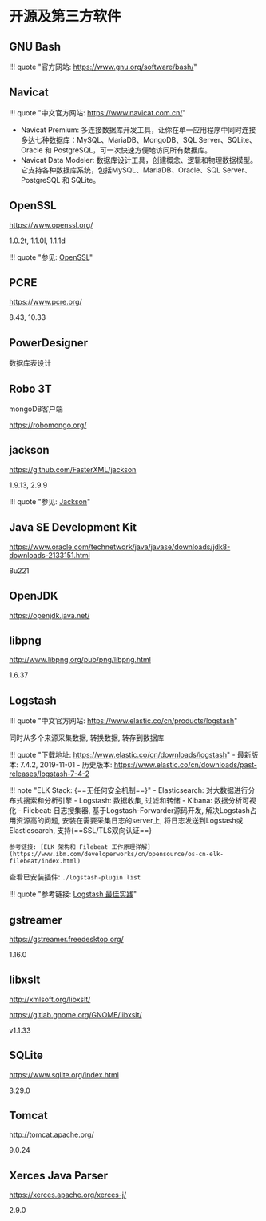 # 开源及第三方软件

## GNU Bash

!!! quote "官方网站: <https://www.gnu.org/software/bash/>"

## Navicat

!!! quote "中文官方网站: <https://www.navicat.com.cn/>"

- Navicat Premium: 多连接数据库开发工具，让你在单一应用程序中同时连接多达七种数据库：MySQL、MariaDB、MongoDB、SQL Server、SQLite、Oracle 和 PostgreSQL，可一次快速方便地访问所有数据库。
- Navicat Data Modeler: 数据库设计工具，创建概念、逻辑和物理数据模型。它支持各种数据库系统，包括MySQL、MariaDB、Oracle、SQL Server、PostgreSQL 和 SQLite。


## OpenSSL

https://www.openssl.org/

1.0.2t, 1.1.0l, 1.1.1d

!!! quote "参见: [OpenSSL](../OpenSSL/)"

## PCRE

https://www.pcre.org/

8.43, 10.33

## PowerDesigner

数据库表设计

## Robo 3T

mongoDB客户端

https://robomongo.org/

## jackson

https://github.com/FasterXML/jackson

1.9.13, 2.9.9

!!! quote "参见: [Jackson](../../coding/java/Jackson/)"

## Java SE Development Kit

https://www.oracle.com/technetwork/java/javase/downloads/jdk8-downloads-2133151.html

8u221

## OpenJDK

https://openjdk.java.net/

## libpng

http://www.libpng.org/pub/png/libpng.html

1.6.37

## Logstash

!!! quote "中文官方网站: <https://www.elastic.co/cn/products/logstash>"

同时从多个来源采集数据, 转换数据, 转存到数据库

!!! quote "下载地址: <https://www.elastic.co/cn/downloads/logstash>"
    - 最新版本: 7.4.2, 2019-11-01
    - 历史版本: <https://www.elastic.co/cn/downloads/past-releases/logstash-7-4-2>

!!! note "ELK Stack: {==无任何安全机制==}"
    - Elasticsearch: 对大数据进行分布式搜索和分析引擎
    - Logstash: 数据收集, 过滤和转储
    - Kibana: 数据分析可视化
    - Filebeat: 日志搜集器, 基于Logstash-Forwarder源码开发, 解决Logstash占用资源高的问题, 安装在需要采集日志的server上, 将日志发送到Logstash或Elasticsearch, 支持{==SSL/TLS双向认证==}

    参考链接: [ELK 架构和 Filebeat 工作原理详解](https://www.ibm.com/developerworks/cn/opensource/os-cn-elk-filebeat/index.html)


查看已安装插件: `./logstash-plugin list`

!!! quote "参考链接: [Logstash 最佳实践](https://doc.yonyoucloud.com/doc/logstash-best-practice-cn/index.html)"


## gstreamer

https://gstreamer.freedesktop.org/

1.16.0

## libxslt

http://xmlsoft.org/libxslt/

https://gitlab.gnome.org/GNOME/libxslt/

v1.1.33

## SQLite

https://www.sqlite.org/index.html

3.29.0

## Tomcat

http://tomcat.apache.org/

9.0.24

## Xerces Java Parser

https://xerces.apache.org/xerces-j/

2.9.0
